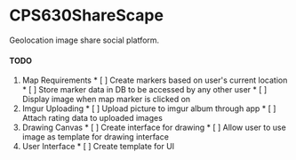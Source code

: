 # CPS630ShareScape
Geolocation image share social platform.

#### TODO
  1. Map Requirements
    * [ ] Create markers based on user's current location
    * [ ] Store marker data in DB to be accessed by any other user
    * [ ] Display image when map marker is clicked on
  2. Imgur Uploading
    * [ ] Upload picture to imgur album through app
    * [ ] Attach rating data to uploaded images
  3. Drawing Canvas
    * [ ] Create interface for drawing
    * [ ] Allow user to use image as template for drawing interface
  4. User Interface
    * [ ] Create template for UI
